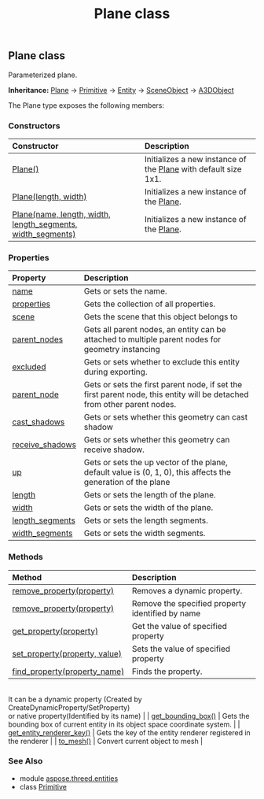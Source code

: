 ﻿---
title: Plane class
second_title: Aspose.3D for Python via .NET API References
description: 
type: docs
weight: 240
url: /python-net/aspose.threed.entities/plane/
is_root: false
---

## Plane class

Parameterized plane.



**Inheritance:** [Plane](/3d/python-net/aspose.threed.entities/plane) → 
[Primitive](/3d/python-net/aspose.threed.entities/primitive) → 
[Entity](/3d/python-net/aspose.threed/entity) → 
[SceneObject](/3d/python-net/aspose.threed/sceneobject) → 
[A3DObject](/3d/python-net/aspose.threed/a3dobject)



The Plane type exposes the following members:

### Constructors
| Constructor | Description |
| :- | :- |
| [Plane()](/3d/python-net/aspose.threed.entities/plane/__init__/#) | Initializes a new instance of the [Plane](/3d/python-net/aspose.threed.entities/plane) with default size 1x1. |
| [Plane(length, width)](/3d/python-net/aspose.threed.entities/plane/__init__/#float-float) | Initializes a new instance of the [Plane](/3d/python-net/aspose.threed.entities/plane). |
| [Plane(name, length, width, length_segments, width_segments)](/3d/python-net/aspose.threed.entities/plane/__init__/#str-float-float-int-int) | Initializes a new instance of the [Plane](/3d/python-net/aspose.threed.entities/plane). |


### Properties
| Property | Description |
| :- | :- |
| [name](/3d/python-net/aspose.threed.entities/plane/name) | Gets or sets the name. |
| [properties](/3d/python-net/aspose.threed.entities/plane/properties) | Gets the collection of all properties. |
| [scene](/3d/python-net/aspose.threed.entities/plane/scene) | Gets the scene that this object belongs to |
| [parent_nodes](/3d/python-net/aspose.threed.entities/plane/parent_nodes) | Gets all parent nodes, an entity can be attached to multiple parent nodes for geometry instancing |
| [excluded](/3d/python-net/aspose.threed.entities/plane/excluded) | Gets or sets whether to exclude this entity during exporting. |
| [parent_node](/3d/python-net/aspose.threed.entities/plane/parent_node) | Gets or sets the first parent node, if set the first parent node, this entity will be detached from other parent nodes. |
| [cast_shadows](/3d/python-net/aspose.threed.entities/plane/cast_shadows) | Gets or sets whether this geometry can cast shadow |
| [receive_shadows](/3d/python-net/aspose.threed.entities/plane/receive_shadows) | Gets or sets whether this geometry can receive shadow. |
| [up](/3d/python-net/aspose.threed.entities/plane/up) | Gets or sets the up vector of the plane, default value is (0, 1, 0), this affects the generation of the plane |
| [length](/3d/python-net/aspose.threed.entities/plane/length) | Gets or sets the length of the plane. |
| [width](/3d/python-net/aspose.threed.entities/plane/width) | Gets or sets the width of the plane. |
| [length_segments](/3d/python-net/aspose.threed.entities/plane/length_segments) | Gets or sets the length segments. |
| [width_segments](/3d/python-net/aspose.threed.entities/plane/width_segments) | Gets or sets the width segments. |


### Methods
| Method | Description |
| :- | :- |
| [remove_property(property)](/3d/python-net/aspose.threed.entities/plane/remove_property/#Property) | Removes a dynamic property. |
| [remove_property(property)](/3d/python-net/aspose.threed.entities/plane/remove_property/#str) | Remove the specified property identified by name |
| [get_property(property)](/3d/python-net/aspose.threed.entities/plane/get_property/#str) | Get the value of specified property |
| [set_property(property, value)](/3d/python-net/aspose.threed.entities/plane/set_property/#str-any) | Sets the value of specified property |
| [find_property(property_name)](/3d/python-net/aspose.threed.entities/plane/find_property/#str) | Finds the property.<br/>It can be a dynamic property (Created by CreateDynamicProperty/SetProperty) <br/>or native property(Identified by its name) |
| [get_bounding_box()](/3d/python-net/aspose.threed.entities/plane/get_bounding_box/#) | Gets the bounding box of current entity in its object space coordinate system. |
| [get_entity_renderer_key()](/3d/python-net/aspose.threed.entities/plane/get_entity_renderer_key/#) | Gets the key of the entity renderer registered in the renderer |
| [to_mesh()](/3d/python-net/aspose.threed.entities/plane/to_mesh/#) | Convert current object to mesh |


### See Also

* module [aspose.threed.entities](../)
* class [Primitive](/3d/python-net/aspose.threed.entities/primitive)
